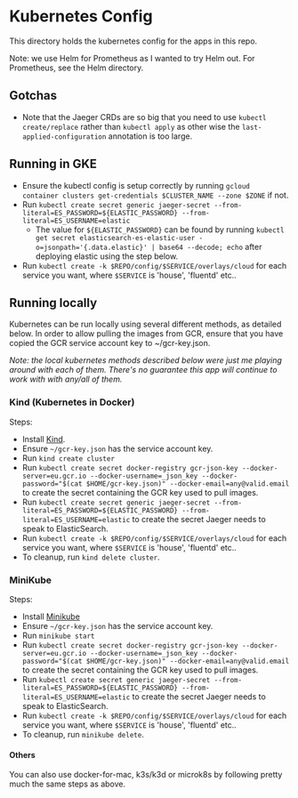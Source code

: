 # Kubernetes Config

This directory holds the kubernetes config for the apps in this repo.

Note: we use Helm for Prometheus as I wanted to try Helm out.
For Prometheus, see the Helm directory.

## Gotchas
* Note that the Jaeger CRDs are so big that you need to use `kubectl create/replace` rather than `kubectl apply`
as other wise the `last-applied-configuration` annotation is too large.

## Running in GKE

* Ensure the kubectl config is setup correctly by running `gcloud container clusters get-credentials $CLUSTER_NAME --zone $ZONE` if not.
* Run `kubectl create secret generic jaeger-secret --from-literal=ES_PASSWORD=${ELASTIC_PASSWORD} --from-literal=ES_USERNAME=elastic`
  * The value for `${ELASTIC_PASSWORD}` can be found by running `kubectl get secret elasticsearch-es-elastic-user -o=jsonpath='{.data.elastic}' | base64 --decode; echo`
  after deploying elastic using the step below.
* Run `kubectl create -k $REPO/config/$SERVICE/overlays/cloud` for each service you want, where `$SERVICE` is 'house', 'fluentd' etc..

## Running locally

Kubernetes can be run locally using several different methods, as detailed below.
In order to allow pulling the images from GCR, ensure that you have copied the GCR service account key to ~/gcr-key.json.

*Note: the local kubernetes methods described below were just me playing around with each of them.
There's no guarantee this app will continue to work with with any/all of them.*

### Kind (Kubernetes in Docker)

Steps:
* Install [Kind](https://github.com/kubernetes-sigs/kind).
* Ensure `~/gcr-key.json` has the service account key.
* Run `kind create cluster`
* Run `kubectl create secret docker-registry gcr-json-key --docker-server=eu.gcr.io --docker-username=_json_key --docker-password="$(cat $HOME/gcr-key.json)" --docker-email=any@valid.email`
to create the secret containing the GCR key used to pull images.
* Run `kubectl create secret generic jaeger-secret --from-literal=ES_PASSWORD=${ELASTIC_PASSWORD} --from-literal=ES_USERNAME=elastic` to create the
secret Jaeger needs to speak to ElasticSearch.
* Run `kubectl create -k $REPO/config/$SERVICE/overlays/cloud` for each service you want, where `$SERVICE` is 'house', 'fluentd' etc..
* To cleanup, run `kind delete cluster`.

### MiniKube

Steps:
* Install [Minikube](https://minikube.sigs.k8s.io/)
* Ensure `~/gcr-key.json` has the service account key.
* Run `minikube start`
* Run `kubectl create secret docker-registry gcr-json-key --docker-server=eu.gcr.io --docker-username=_json_key --docker-password="$(cat $HOME/gcr-key.json)" --docker-email=any@valid.email`
to create the secret containing the GCR key used to pull images.
* Run `kubectl create secret generic jaeger-secret --from-literal=ES_PASSWORD=${ELASTIC_PASSWORD} --from-literal=ES_USERNAME=elastic` to create the
secret Jaeger needs to speak to ElasticSearch.
* Run `kubectl create -k $REPO/config/$SERVICE/overlays/cloud` for each service you want, where `$SERVICE` is 'house', 'fluentd' etc..
* To cleanup, run `minikube delete`.

#### Others

You can also use docker-for-mac, k3s/k3d or microk8s by following pretty much the same steps as above.